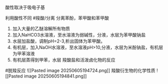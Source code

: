 酸性取决于吸电子基

利用酸性不同 #羧酸/分离
分离苯酚，苯甲酸和苯甲酸
1) 加入大量的乙醚溶解所有物质
2) 加入NaHCO3水溶液，至水溶液为弱碱性，分液，水层为苯甲酸钠盐
3) 水层加盐酸，调制pH=2-3,析出固体为苯甲酸。 
4) 有机层，加入NaOH水溶液，至水溶液pH>10,分液，水层为米酚钠盐，有机层为甲苯溶液
5) 有机层蒸得到甲苯，水层
羧酸盐和活泼卤化物的反应

#脱羧反应
![[Pasted image 20250605194724.png]]
羧酸衍生物的化学性质
![[Pasted image 20250605194841.png]]
